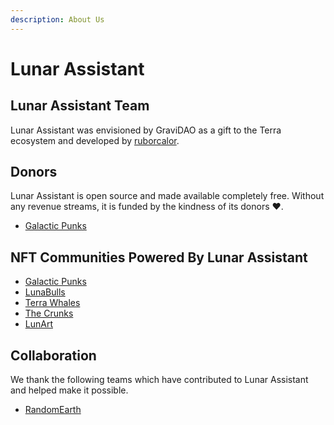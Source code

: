 ```yaml
---
description: About Us
---
```


# Lunar Assistant

## Lunar Assistant Team

Lunar Assistant was envisioned by GraviDAO as a gift to the Terra ecosystem and developed by [ruborcalor](https://twitter.com/ruborcalor).

## Donors

Lunar Assistant is open source and made available completely free. Without any revenue streams,  it is funded by the kindness of its donors ❤️.

* [Galactic Punks](https://twitter.com/galactic\_punks)

## NFT Communities Powered By Lunar Assistant

* [Galactic Punks](https://twitter.com/galactic\_punks)
* [LunaBulls](https://twitter.com/LunaBulls)
* [Terra Whales](https://twitter.com/terrawhales)
* [The Crunks](https://twitter.com/crunks\_nft)
* [LunArt](https://twitter.com/LunArt\_NFT)

## Collaboration

We thank the following teams which have contributed to Lunar Assistant and helped make it possible.

* [RandomEarth](https://twitter.com/randomearth\_io)
